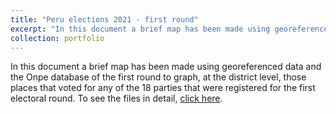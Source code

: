 ```yaml
---
title: "Peru elections 2021 - first round"
excerpt: "In this document a brief map has been made using georeferenced data and the Onpe database of the first round to graph, at the district level, those places that voted for any of the 18 parties that were registered for the first electoral round.  <br/><img src='/images/deusto.png'>"
collection: portfolio
---
```


In this document a brief map has been made using georeferenced data and the Onpe database of the first round to graph, at the district level, those places that voted for any of the 18 parties that were registered for the first electoral round. To see the files in detail, [click here](https://github.com/Diego-Alonso-544/Diego-Alonso-544.github.io/tree/master/deusto_docs).




